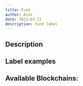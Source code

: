 ```yaml
---
title: Fund
author: Alex
date: 2023-03-22
description: Fund label
---
```


## Description


## Label examples


## Available Blockchains:
